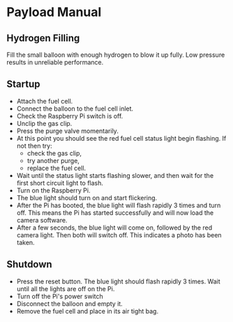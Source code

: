 # Payload Manual

## Hydrogen Filling

Fill the small balloon with enough hydrogen to blow it up fully. Low pressure results in unreliable performance.

## Startup

* Attach the fuel cell.
* Connect the balloon to the fuel cell inlet.
* Check the Raspberry Pi switch is off.
* Unclip the gas clip.
* Press the purge valve momentarily.
* At this point you should see the red fuel cell status light begin flashing. If not then try:
    * check the gas clip,
    * try another purge,
    * replace the fuel cell.
* Wait until the status light starts flashing slower, and then wait for the first short circuit light to flash.
* Turn on the Raspberry Pi.
* The blue light should turn on and start flickering.
* After the Pi has booted, the blue light will flash rapidly 3 times and turn off. This means the Pi has started successfully and will now load the camera software.
* After a few seconds, the blue light will come on, followed by the red camera light. Then both will switch off. This indicates a photo has been taken.

## Shutdown

* Press the reset button. The blue light should flash rapidly 3 times. Wait until all the lights are off on the Pi.
* Turn off the Pi's power switch
* Disconnect the balloon and empty it.
* Remove the fuel cell and place in its air tight bag.
